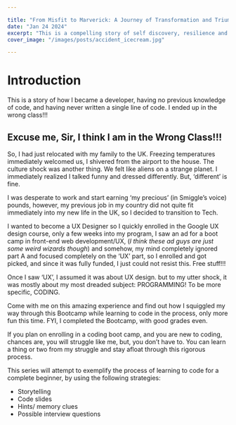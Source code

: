 ```yaml
---

title: "From Misfit to Marverick: A Journey of Transformation and Triumph in Programming"
date: "Jan 24 2024"
excerpt: "This is a compelling story of self discovery, resilience and personal triumph. Join me as i uncover my very challenging journey, going from accidentally enrolling into a front-End Developer class, to discovering my own special way of learning to code, and becoming an extra-ordinary developer, and guess what? Learn Programming through this process"
cover_image: "/images/posts/accident_icecream.jpg"

---
```



# Introduction
This is a story of how I became a developer, having no previous knowledge of code, and having never written a single line of code. I ended up in the wrong class!!!

## Excuse me, Sir, I think I am in the Wrong Class!!!

So, I had just relocated with my family to the UK. Freezing temperatures immediately welcomed us, I shivered from the airport to the house. The culture shock was another thing. We felt like aliens on a  strange planet. I immediately realized I talked funny and dressed differently. But, ‘different’ is fine. 

I was desperate to work and start earning ‘my precious’ (in Smiggle’s voice) pounds, however, my previous job in my country did not quite fit immediately into my new life in the UK, so I decided to transition to Tech.

I wanted to become a UX Designer so I quickly enrolled in the Google UX design course, only a few weeks into my program, I saw an ad for a boot camp in front-end web development/UX, (*I think these ad guys are just some weird wizards though*) and somehow, my mind completely ignored part A and focused completely on the ‘UX’ part, so I enrolled and got picked, and since it was fully funded, I just could not resist this. Free stuff!!!

Once I saw ‘UX’, I assumed it was about UX design. but to my utter shock, it was mostly about my most dreaded subject: PROGRAMMING! To be more specific, CODING.

Come with me on this amazing experience and find out how I squiggled my way through this Bootcamp while learning to code in the process, only more fun this time. FYI, I completed the Bootcamp, with good grades even.

If you plan on enrolling in a coding boot camp, and you are new to coding, chances are, you will struggle like me, but, you don’t have to. You can learn a thing or two from my struggle and stay afloat through this rigorous process.

This series will attempt to exemplify the process of learning to code for  a complete beginner,  by using the following strategies:

- Storytelling
- Code slides
- Hints/ memory clues
- Possible interview questions
